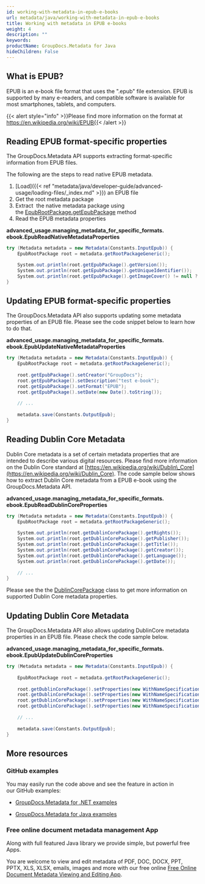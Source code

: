 ```yaml
---
id: working-with-metadata-in-epub-e-books
url: metadata/java/working-with-metadata-in-epub-e-books
title: Working with metadata in EPUB e-books
weight: 4
description: ""
keywords: 
productName: GroupDocs.Metadata for Java
hideChildren: False
---
```

## What is EPUB?

EPUB is an e-book file format that uses the ".epub" file extension. EPUB is supported by many e-readers, and compatible software is available for most smartphones, tablets, and computers. 

{{< alert style="info" >}}Please find more information on the format at https://en.wikipedia.org/wiki/EPUB{{< /alert >}}

## Reading EPUB format-specific properties

The GroupDocs.Metadata API supports extracting format-specific information from EPUB files.

The following are the steps to read native EPUB metadata.

1.  [Load]({{< ref "metadata/java/developer-guide/advanced-usage/loading-files/_index.md" >}}) an EPUB file
2.  Get the root metadata package
3.  Extract  the native metadata package using the [EpubRootPackage.getEpubPackage](https://reference.groupdocs.com/metadata/java/com.groupdocs.metadata.core/EpubRootPackage#getEpubPackage()) method
4.  Read the EPUB metadata properties

**advanced\_usage.managing\_metadata\_for\_specific\_formats.<WBR>ebook.EpubReadNativeMetadataProperties**

```csharp
try (Metadata metadata = new Metadata(Constants.InputEpub)) {
	EpubRootPackage root = metadata.getRootPackageGeneric();

	System.out.println(root.getEpubPackage().getVersion());
	System.out.println(root.getEpubPackage().getUniqueIdentifier());
	System.out.println(root.getEpubPackage().getImageCover() != null ? root.getEpubPackage().getImageCover().length : 0);
}
```

## Updating EPUB format-specific properties

The GroupDocs.Metadata API also supports updating some metadata properties of an EPUB file. Please see the code snippet below to learn how to do that.

**advanced\_usage.managing\_metadata\_for\_specific\_formats.<WBR>ebook.EpubUpdateNativeMetadataProperties**

```csharp
try (Metadata metadata = new Metadata(Constants.InputEpub)) {
    EpubRootPackage root = metadata.getRootPackageGeneric();
 
    root.getEpubPackage().setCreator("GroupDocs");
    root.getEpubPackage().setDescription("test e-book");
    root.getEpubPackage().setFormat("EPUB");
    root.getEpubPackage().setDate(new Date().toString());
 
    // ...
 
    metadata.save(Constants.OutputEpub);
}
```

## Reading Dublin Core Metadata

Dublin Core metadata is a set of certain metadata properties that are intended to describe various digital resources. Please find more information on the Dublin Core standard at [https://en.wikipedia.org/wiki/Dublin\_Core](https://en.wikipedia.org/wiki/Dublin_Core). The code sample below shows how to extract Dublin Core metadata from a EPUB e-book using the GroupDocs.Metadata API.

**advanced\_usage.managing\_metadata\_for\_specific\_formats.<WBR>ebook.EpubReadDublinCoreProperties**

```csharp
try (Metadata metadata = new Metadata(Constants.InputEpub)) {
    EpubRootPackage root = metadata.getRootPackageGeneric();
 
    System.out.println(root.getDublinCorePackage().getRights());
    System.out.println(root.getDublinCorePackage().getPublisher());
    System.out.println(root.getDublinCorePackage().getTitle());
    System.out.println(root.getDublinCorePackage().getCreator());
    System.out.println(root.getDublinCorePackage().getLanguage());
    System.out.println(root.getDublinCorePackage().getDate());
 
    // ...
}
```

Please see the the [DublinCorePackage](https://reference.groupdocs.com/metadata/java/com.groupdocs.metadata.core/DublinCorePackage) class to get more information on supported Dublin Core metadata properties.

## Updating Dublin Core Metadata

The GroupDocs.Metadata API also allows updating DublinCore metadata properties in an EPUB file. Please check the code sample below.

**advanced\_usage.managing\_metadata\_for\_specific\_formats.<WBR>ebook.EpubUpdateDublinCoreProperties**

```csharp
try (Metadata metadata = new Metadata(Constants.InputEpub)) {
 
    EpubRootPackage root = metadata.getRootPackageGeneric();
 
    root.getDublinCorePackage().setProperties(new WithNameSpecification("dc:creator"), new PropertyValue("GroupDocs"));
    root.getDublinCorePackage().setProperties(new WithNameSpecification("dc:description"), new PropertyValue("test e-book"));
    root.getDublinCorePackage().setProperties(new WithNameSpecification("dc:title"), new PropertyValue("test EPUB"));
    root.getDublinCorePackage().setProperties(new WithNameSpecification("dc:date"), new PropertyValue(new Date().toString()));
 
    // ...
 
    metadata.save(Constants.OutputEpub);
}
```

## More resources

### GitHub examples

You may easily run the code above and see the feature in action in our GitHub examples:

*   [GroupDocs.Metadata for .NET examples](https://github.com/groupdocs-metadata/GroupDocs.Metadata-for-.NET)
    
*   [GroupDocs.Metadata for Java examples](https://github.com/groupdocs-metadata/GroupDocs.Metadata-for-Java)
    

### Free online document metadata management App

Along with full featured Java library we provide simple, but powerful free Apps.

You are welcome to view and edit metadata of PDF, DOC, DOCX, PPT, PPTX, XLS, XLSX, emails, images and more with our free online [Free Online Document Metadata Viewing and Editing App](https://products.groupdocs.app/metadata).
